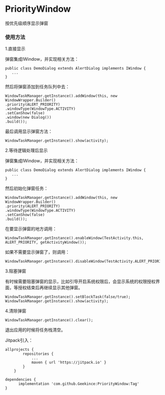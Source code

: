 # PriorityWindow

按优先级顺序显示弹窗

### 使用方法

1.直接显示

弹窗集成IWindow，并实现相关方法：

```
public class DemoDialog extends AlertDialog implements IWindow {
   ...
}
```

然后将弹窗添加到任务队列中去：

```
WindowTaskManager.getInstance().addWindow(this, new WindowWrapper.Builder()
.priority(ALERT_PRIORITY)
.windowType(WindowType.ACTIVITY)
.setCanShow(false)
.window(new Dialog())
.build());

```

最后调用显示弹窗方法：

```
WindowTaskManager.getInstance().show(activity);
```

2.等待逻辑处理后显示

弹窗集成IWindow，并实现相关方法：

```
public class DemoDialog extends AlertDialog implements IWindow {
   ...
}
```

然后初始化弹窗任务：

```
WindowTaskManager.getInstance().addWindow(this, new WindowWrapper.Builder()
.priority(ALERT_PRIORITY)
.windowType(WindowType.ACTIVITY)
.setCanShow(false)
.build());
```

在要显示弹窗的地方调用：

```
WindowTaskManager.getInstance().enableWindow(TestActivity.this, ALERT_PRIORITY, getActivityWindow());
```

如果不需要显示弹窗了，则调用：

```
WindowTaskManager.getInstance().disableWindow(TestActivity.ALERT_PRIORITY);
```

3.阻塞弹窗

有时候需要阻塞弹窗的显示，比如引导开启系统权限后，会显示系统的权限授权界面，等授权结束后再继续显示其他弹窗。

```
WindowTaskManager.getInstance().setBlockTask(false/true);
WindowTaskManager.getInstance().show(activity);
```

4.清除弹窗

```
WindowTaskManager.getInstance().clear();
```
退出应用的时候将任务栈清空。

Jitpack引入：

```
allprojects {
		repositories {
			...
			maven { url 'https://jitpack.io' }
		}
	}
   
dependencies {
	  implementation 'com.github.Geekince:PriorityWindow:Tag'
}
   
```

